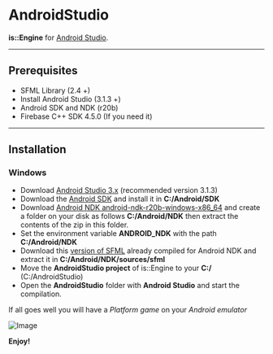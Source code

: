 # AndroidStudio
**is::Engine** for [Android Studio](https://developer.android.com/studio).

---

## Prerequisites

- SFML Library (2.4 +)
- Install Android Studio (3.1.3 +)
- Android SDK and NDK (r20b)
- Firebase C++ SDK 4.5.0 (If you need it)

---

## Installation

### Windows
- Download [Android Studio 3.x](https://developer.android.com/studio) (recommended version 3.1.3)
- Download the [Android SDK](https://developer.android.com/studio) and install it in **C:/Android/SDK**
- Download [Android NDK android-ndk-r20b-windows-x86_64](https://developer.android.com/ndk/downloads/older_releases.html) and create a folder on your disk as follows **C:/Android/NDK** then extract the contents of the zip in this folder.
- Set the environment variable **ANDROID_NDK** with the path **C:/Android/NDK**
- Download this [version of SFML](https://github.com/Is-Daouda/SFML-2.5.1-build-for-NDK-r20b) already compiled for Android NDK and extract it in **C:/Android/NDK/sources/sfml**
- Move the **AndroidStudio project** of is::Engine to your **C:/** (C:/AndroidStudio)
- Open the **AndroidStudio** folder with **Android Studio** and start the compilation.

If all goes well you will have a *Platform game* on your *Android emulator*

![Image](https://i48.servimg.com/u/f48/20/16/75/27/is_eng14.png)

**Enjoy!**